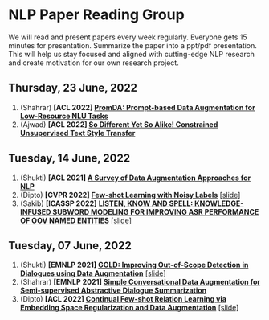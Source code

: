# NLP Paper Reading Group
We will read and present papers every week regularly. Everyone gets 15 minutes for presentation. Summarize the paper into a ppt/pdf presentation. This will help us stay focused and aligned with cutting-edge NLP research and create motivation for our own research project.


## Thursday, 23 June, 2022

1. (Shahrar) **[ACL 2022] [PromDA: Prompt-based Data Augmentation for Low-Resource NLU Tasks](https://aclanthology.org/2022.acl-long.292/)**
2. (Ajwad) **[ACL 2022] [So Different Yet So Alike! Constrained Unsupervised Text Style Transfer](https://aclanthology.org/2022.acl-long.32)**



## Tuesday, 14 June, 2022

1. (Shukti) **[ACL 2021] [A Survey of Data Augmentation Approaches for NLP](https://aclanthology.org/2021.findings-acl.84/)**
2. (Dipto) **[CVPR 2022] [Few-shot Learning with Noisy Labels](https://arxiv.org/abs/2204.05494)** [[slide]](https://docs.google.com/presentation/d/18tJQ8_E9v_a4yqHzwpCPTkw4MS81Axvqt_9f6n6B2oY/edit?usp=sharing)
3. (Sakib) **[ICASSP 2022]** [**LISTEN, KNOW AND SPELL: KNOWLEDGE-INFUSED SUBWORD MODELING FOR IMPROVING ASR PERFORMANCE OF OOV NAMED ENTITIES**](https://assets.amazon.science/0c/47/311aae264493b8beefd696f7a295/listen-know-and-spell-knowledge-infused-subword-modeling-for-improving-asr-performance-of-oov-named-entities.pdf) [[slide]](https://docs.google.com/presentation/d/1tMQyOGb0WLfsfDtn26zixNZXpC7RBcjzEKpecYIfbX8/edit?usp=sharing)


## Tuesday, 07 June, 2022

1. (Shukti) **[EMNLP 2021] [GOLD: Improving Out-of-Scope Detection in Dialogues using Data Augmentation](https://aclanthology.org/2021.emnlp-main.35)** [[slide]](https://docs.google.com/presentation/d/1BIzFuAzx8RTTsnpvlddTDURBmyyFasnz/edit?usp=sharing&ouid=116429090390369193784&rtpof=true&sd=true)
2. (Shahrar) **[EMNLP 2021] [Simple Conversational Data Augmentation for Semi-supervised Abstractive Dialogue Summarization](https://aclanthology.org/2021.emnlp-main.530.pdf)**
3. (Dipto) **[ACL 2022] [Continual Few-shot Relation Learning via Embedding Space Regularization and Data Augmentation](https://aclanthology.org/2022.acl-long.198/)** [[slide]](https://drive.google.com/file/d/16LXwzqevm1cdLJLeRgzcSmFZCJyMcCJ2/view?usp=sharing)
